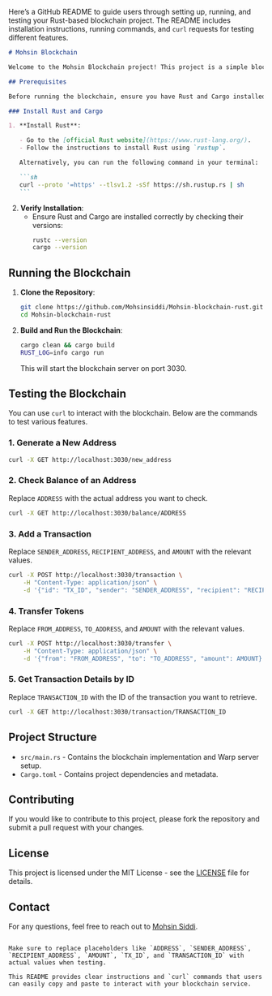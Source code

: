 Here’s a GitHub README to guide users through setting up, running, and testing your Rust-based blockchain project. The README includes installation instructions, running commands, and `curl` requests for testing different features.

````markdown
# Mohsin Blockchain

Welcome to the Mohsin Blockchain project! This project is a simple blockchain implementation written in Rust.

## Prerequisites

Before running the blockchain, ensure you have Rust and Cargo installed. You can install them by following these steps:

### Install Rust and Cargo

1. **Install Rust**:

   - Go to the [official Rust website](https://www.rust-lang.org/).
   - Follow the instructions to install Rust using `rustup`.

   Alternatively, you can run the following command in your terminal:

   ```sh
   curl --proto '=https' --tlsv1.2 -sSf https://sh.rustup.rs | sh
   ```
````

2. **Verify Installation**:
   - Ensure Rust and Cargo are installed correctly by checking their versions:
     ```sh
     rustc --version
     cargo --version
     ```

## Running the Blockchain

1. **Clone the Repository**:

   ```sh
   git clone https://github.com/Mohsinsiddi/Mohsin-blockchain-rust.git
   cd Mohsin-blockchain-rust
   ```

2. **Build and Run the Blockchain**:

   ```sh
   cargo clean && cargo build
   RUST_LOG=info cargo run
   ```

   This will start the blockchain server on port 3030.

## Testing the Blockchain

You can use `curl` to interact with the blockchain. Below are the commands to test various features.

### 1. Generate a New Address

```sh
curl -X GET http://localhost:3030/new_address
```

### 2. Check Balance of an Address

Replace `ADDRESS` with the actual address you want to check.

```sh
curl -X GET http://localhost:3030/balance/ADDRESS
```

### 3. Add a Transaction

Replace `SENDER_ADDRESS`, `RECIPIENT_ADDRESS`, and `AMOUNT` with the relevant values.

```sh
curl -X POST http://localhost:3030/transaction \
    -H "Content-Type: application/json" \
    -d '{"id": "TX_ID", "sender": "SENDER_ADDRESS", "recipient": "RECIPIENT_ADDRESS", "amount": AMOUNT}'
```

### 4. Transfer Tokens

Replace `FROM_ADDRESS`, `TO_ADDRESS`, and `AMOUNT` with the relevant values.

```sh
curl -X POST http://localhost:3030/transfer \
    -H "Content-Type: application/json" \
    -d '{"from": "FROM_ADDRESS", "to": "TO_ADDRESS", "amount": AMOUNT}'
```

### 5. Get Transaction Details by ID

Replace `TRANSACTION_ID` with the ID of the transaction you want to retrieve.

```sh
curl -X GET http://localhost:3030/transaction/TRANSACTION_ID
```

## Project Structure

- `src/main.rs` - Contains the blockchain implementation and Warp server setup.
- `Cargo.toml` - Contains project dependencies and metadata.

## Contributing

If you would like to contribute to this project, please fork the repository and submit a pull request with your changes.

## License

This project is licensed under the MIT License - see the [LICENSE](LICENSE) file for details.

## Contact

For any questions, feel free to reach out to [Mohsin Siddi](https://github.com/Mohsinsiddi).

```

Make sure to replace placeholders like `ADDRESS`, `SENDER_ADDRESS`, `RECIPIENT_ADDRESS`, `AMOUNT`, `TX_ID`, and `TRANSACTION_ID` with actual values when testing.

This README provides clear instructions and `curl` commands that users can easily copy and paste to interact with your blockchain service.
```
